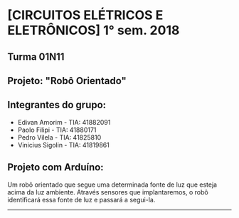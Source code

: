 # [CIRCUITOS ELÉTRICOS E ELETRÔNICOS] 1° sem. 2018

## Turma 01N11
## Projeto: "Robô Orientado"
## Integrantes do grupo:

* Edivan Amorim    - TIA: 41882091
* Paolo Filipi     - TIA: 41880171
* Pedro Vilela     - TIA: 41825810
* Vinicius Sigolin - TIA: 41819861

## Projeto com Arduíno:

Um robô orientado que segue uma determinada fonte de luz que esteja acima da luz ambiente. Através sensores que implantaremos, o robô identificará essa fonte de luz e passará a segui-la.

_______________________________________

